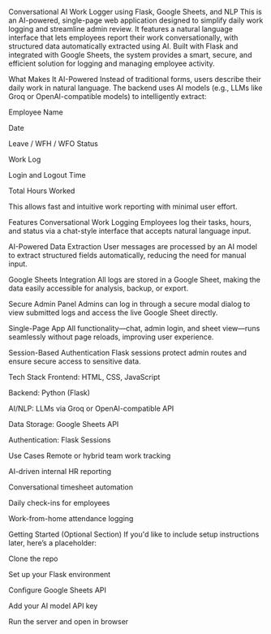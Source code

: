 Conversational AI Work Logger using Flask, Google Sheets, and NLP
This is an AI-powered, single-page web application designed to simplify daily work logging and streamline admin review. It features a natural language interface that lets employees report their work conversationally, with structured data automatically extracted using AI. Built with Flask and integrated with Google Sheets, the system provides a smart, secure, and efficient solution for logging and managing employee activity.

What Makes It AI-Powered
Instead of traditional forms, users describe their daily work in natural language. The backend uses AI models (e.g., LLMs like Groq or OpenAI-compatible models) to intelligently extract:

Employee Name

Date

Leave / WFH / WFO Status

Work Log

Login and Logout Time

Total Hours Worked

This allows fast and intuitive work reporting with minimal user effort.

Features
Conversational Work Logging
Employees log their tasks, hours, and status via a chat-style interface that accepts natural language input.

AI-Powered Data Extraction
User messages are processed by an AI model to extract structured fields automatically, reducing the need for manual input.

Google Sheets Integration
All logs are stored in a Google Sheet, making the data easily accessible for analysis, backup, or export.

Secure Admin Panel
Admins can log in through a secure modal dialog to view submitted logs and access the live Google Sheet directly.

Single-Page App
All functionality—chat, admin login, and sheet view—runs seamlessly without page reloads, improving user experience.

Session-Based Authentication
Flask sessions protect admin routes and ensure secure access to sensitive data.

Tech Stack
Frontend: HTML, CSS, JavaScript

Backend: Python (Flask)

AI/NLP: LLMs via Groq or OpenAI-compatible API

Data Storage: Google Sheets API

Authentication: Flask Sessions

Use Cases
Remote or hybrid team work tracking

AI-driven internal HR reporting

Conversational timesheet automation

Daily check-ins for employees

Work-from-home attendance logging

Getting Started (Optional Section)
If you'd like to include setup instructions later, here’s a placeholder:

Clone the repo

Set up your Flask environment

Configure Google Sheets API

Add your AI model API key

Run the server and open in browser

